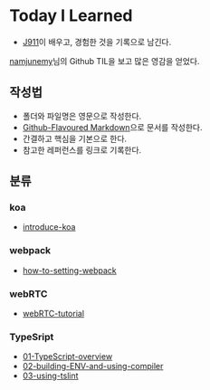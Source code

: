 # Today I Learned
- [J911](https://github.com/J911)이 배우고, 경험한 것을 기록으로 남긴다.

[namjunemy](https://github.com/namjunemy)님의 Github TIL을 보고 많은 영감을 얻었다.

## 작성법
- 폴더와 파일명은 영문으로 작성한다.
- [Github-Flavoured Markdown](https://guides.github.com/features/mastering-markdown/)으로 문서를 작성한다.
- 간결하고 핵심을 기본으로 한다.
- 참고한 레퍼런스를 링크로 기록한다.

## 분류
### koa
- [introduce-koa](https://github.com/J911/TIL/blob/master/koa/introduce-koa.md)

### webpack
- [how-to-setting-webpack](https://github.com/J911/TIL/blob/master/webpack/how-to-setting-webpack.md)

### webRTC
- [webRTC-tutorial](https://github.com/J911/TIL/blob/master/webRTC/webRTC-tutorial.md)

### TypeSript
- [01-TypeScript-overview](https://github.com/J911/TIL/blob/master/TypeScript/01-TypeScript-overview.md)
- [02-building-ENV-and-using-compiler](https://github.com/J911/TIL/blob/master/TypeScript/02-building-ENV-and-using-compiler.md)
- [03-using-tslint](https://github.com/J911/TIL/blob/master/TypeScript/03-using-tslint.md)
